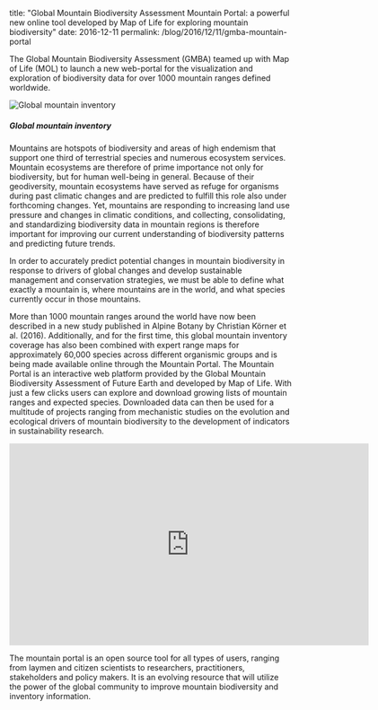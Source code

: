 title: "Global Mountain Biodiversity Assessment Mountain Portal: a powerful new online tool developed by Map of Life for exploring mountain biodiversity"
date: 2016-12-11
permalink: /blog/2016/12/11/gmba-mountain-portal


The Global Mountain Biodiversity Assessment (GMBA) teamed up with Map of Life (MOL) to launch a new web-portal for the 
visualization and exploration of biodiversity data for over 1000 mountain ranges defined worldwide.


<div class="row padded">
    <div class="col-md-12 padded">
        <img class="center-block" alt="Global mountain inventory" src="https://mapoflife.github.io/landing/assets/content_static/blog/2016-12-11/gmba_screenshot.jpg" />
        <div class="caption centered"><h5><em>Global mountain inventory</em></h5></div>
    </div>
</div>


Mountains are hotspots of biodiversity and areas of high endemism that support one third of terrestrial species and 
numerous ecosystem services. Mountain ecosystems are therefore of prime importance not only for biodiversity, but for 
human well-being in general. Because of their geodiversity, mountain ecosystems have served as refuge for organisms 
during past climatic changes and are predicted to fulfill this role also under forthcoming changes. Yet, mountains are 
responding to increasing land use pressure and changes in climatic conditions, and collecting, consolidating, and 
standardizing biodiversity data in mountain regions is therefore important for improving our current understanding of 
biodiversity patterns and predicting future trends.

In order to accurately predict potential changes in mountain biodiversity in response to drivers of global changes and 
develop sustainable management and conservation strategies, we must be able to define what exactly a mountain is, 
where mountains are in the world, and what species currently occur in those mountains.

More than 1000 mountain ranges around the world have now been described in a new study published in Alpine Botany by 
Christian Körner et al. (2016). Additionally, and for  the first time, this global mountain inventory coverage has 
also been combined with expert range maps for approximately 60,000 species across different organismic groups and is 
being made available online through the Mountain Portal. The Mountain Portal is an interactive web platform provided 
by the Global Mountain Biodiversity Assessment of Future Earth and developed by Map of Life. With just a few clicks 
users can explore and download growing lists of mountain ranges and expected species. Downloaded data can then be used 
for a multitude of projects ranging from mechanistic studies on the evolution and ecological drivers of mountain 
biodiversity to the development of indicators in sustainability research. 


<div class="row" style="position: relative">
    <div class="col-md-12 video-container">
        <iframe width="640" height="360" src="https://www.youtube.com/embed/_YYjH-eYyZU?rel=0" frameborder="0" allowfullscreen></iframe>
    </div>
</div>


The mountain portal is an open source tool for all types of users, ranging from laymen and citizen scientists to 
researchers, practitioners, stakeholders and policy makers. It is an evolving resource that will utilize the power of 
the global community to improve mountain biodiversity and inventory information.
